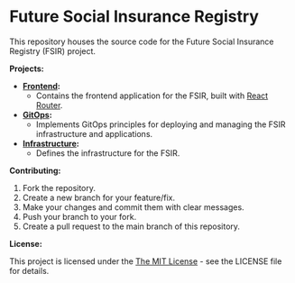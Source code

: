 # Future Social Insurance Registry

This repository houses the source code for the Future Social Insurance Registry (FSIR) project.

**Projects:**

* **[Frontend](frontend):**
    * Contains the frontend application for the FSIR, built with [React Router](https://reactrouter.com/).
* **[GitOps](gitops):**
    * Implements GitOps principles for deploying and managing the FSIR infrastructure and applications.
* **[Infrastructure](infrastructure):**
    * Defines the infrastructure for the FSIR.

**Contributing:**

1. Fork the repository.
2. Create a new branch for your feature/fix.
3. Make your changes and commit them with clear messages.
4. Push your branch to your fork.
5. Create a pull request to the main branch of this repository.

**License:**

This project is licensed under the [The MIT License](https://opensource.org/license/mit) - see the LICENSE file for details.
